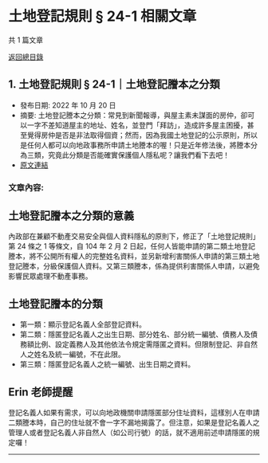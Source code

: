 # 土地登記規則 § 24-1 相關文章

共 1 篇文章

[返回總目錄](00_總目錄.md)

## 1. 土地登記規則 § 24-1｜土地登記謄本之分類

- 發布日期: 2022 年 10 月 20 日
- 摘要: 土地登記謄本之分類：常見到新聞報導，與屋主素未謀面的房仲，卻可以一字不差知道屋主的地址、姓名，並登門「拜訪」，造成許多屋主困擾，甚至覺得房仲是否是非法取得個資；然而，因為我國土地登記的公示原則，所以是任何人都可以向地政事務所申請土地謄本的喔！只是近年修法後，將謄本分為三類，究竟此分類是否能確實保護個人隱私呢？讓我們看下去吧！
- [原文連結](https://www.jasper-realestate.com/%e5%9c%9f%e5%9c%b0%e7%99%bb%e8%a8%98%e8%ac%84%e6%9c%ac%e4%b9%8b%e5%88%86%e9%a1%9e/)

### 文章內容:

## 土地登記謄本之分類的意義

內政部在兼顧不動產交易安全與個人資料隱私的原則下，修正了「土地登記規則」第 24 條之 1 等條文，自 104 年 2 月 2 日起，任何人皆能申請的第二類土地登記謄本，將不公開所有權人的完整姓名資料，並另新增利害關係人申請的第三類土地登記謄本，分級保護個人資料。又第三類謄本，係為提供利害關係人申請，以避免影響民眾處理不動產事務。

## 土地登記謄本的分類

- 第一類：顯示登記名義人全部登記資料。
- 第二類：隱匿登記名義人之出生日期、部分姓名、部分統一編號、債務人及債務額比例、設定義務人及其他依法令規定需隱匿之資料。但限制登記、非自然人之姓名及統一編號，不在此限。
- 第三類：隱匿登記名義人之統一編號、出生日期之資料。

## Erin 老師提醒

登記名義人如果有需求，可以向地政機關申請隱匿部分住址資料，這樣別人在申請二類謄本時，自己的住址就不會一字不漏地揭露了。但注意，如果是登記名義人之管理人或者登記名義人非自然人（如公司行號）的話，就不適用前述申請隱匿的規定囉！

---


